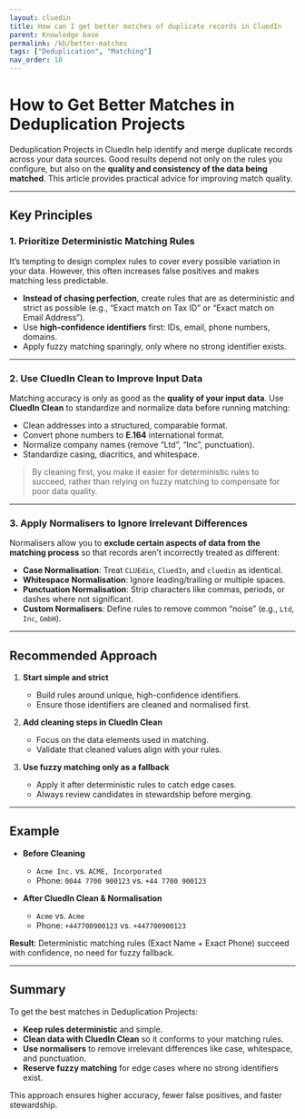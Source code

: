 ```yaml
---
layout: cluedin
title: How can I get better matches of duplicate records in CluedIn
parent: Knowledge base
permalink: /kb/better-matches
tags: ["Deduplication", "Matching"]
nav_order: 18
---
```


# How to Get Better Matches in Deduplication Projects

Deduplication Projects in CluedIn help identify and merge duplicate records across your data sources. Good results depend not only on the rules you configure, but also on the **quality and consistency of the data being matched**. This article provides practical advice for improving match quality.

---

## Key Principles

### 1. Prioritize Deterministic Matching Rules
It’s tempting to design complex rules to cover every possible variation in your data. However, this often increases false positives and makes matching less predictable.  

- **Instead of chasing perfection**, create rules that are as deterministic and strict as possible (e.g., “Exact match on Tax ID” or “Exact match on Email Address”).  
- Use **high-confidence identifiers** first: IDs, email, phone numbers, domains.  
- Apply fuzzy matching sparingly, only where no strong identifier exists.  

---

### 2. Use CluedIn Clean to Improve Input Data
Matching accuracy is only as good as the **quality of your input data**. Use **CluedIn Clean** to standardize and normalize data before running matching:  

- Clean addresses into a structured, comparable format.  
- Convert phone numbers to **E.164** international format.  
- Normalize company names (remove “Ltd”, “Inc”, punctuation).  
- Standardize casing, diacritics, and whitespace.  

> By cleaning first, you make it easier for deterministic rules to succeed, rather than relying on fuzzy matching to compensate for poor data quality.

---

### 3. Apply Normalisers to Ignore Irrelevant Differences
Normalisers allow you to **exclude certain aspects of data from the matching process** so that records aren’t incorrectly treated as different:  

- **Case Normalisation**: Treat `CLUEdin`, `CluedIn`, and `cluedin` as identical.  
- **Whitespace Normalisation**: Ignore leading/trailing or multiple spaces.  
- **Punctuation Normalisation**: Strip characters like commas, periods, or dashes where not significant.  
- **Custom Normalisers**: Define rules to remove common “noise” (e.g., `Ltd`, `Inc`, `GmbH`).  

---

## Recommended Approach

1. **Start simple and strict**  
   - Build rules around unique, high-confidence identifiers.  
   - Ensure those identifiers are cleaned and normalised first.  

2. **Add cleaning steps in CluedIn Clean**  
   - Focus on the data elements used in matching.  
   - Validate that cleaned values align with your rules.  

3. **Use fuzzy matching only as a fallback**  
   - Apply it after deterministic rules to catch edge cases.  
   - Always review candidates in stewardship before merging.  

---

## Example

- **Before Cleaning**  
  - `Acme Inc.` vs. `ACME, Incorporated`  
  - Phone: `0044 7700 900123` vs. `+44 7700 900123`  

- **After CluedIn Clean & Normalisation**  
  - `Acme` vs. `Acme`  
  - Phone: `+447700900123` vs. `+447700900123`  

**Result**: Deterministic matching rules (Exact Name + Exact Phone) succeed with confidence, no need for fuzzy fallback.

---

## Summary

To get the best matches in Deduplication Projects:  
- **Keep rules deterministic** and simple.  
- **Clean data with CluedIn Clean** so it conforms to your matching rules.  
- **Use normalisers** to remove irrelevant differences like case, whitespace, and punctuation.  
- **Reserve fuzzy matching** for edge cases where no strong identifiers exist.  

This approach ensures higher accuracy, fewer false positives, and faster stewardship.



